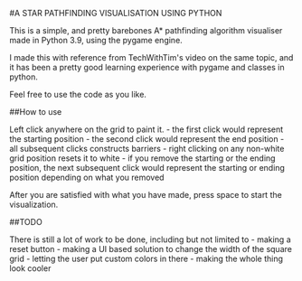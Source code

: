 #A STAR PATHFINDING VISUALISATION USING PYTHON

This is a simple, and pretty barebones A* pathfinding algorithm visualiser made in Python 3.9, using the pygame engine. 

I made this with reference from TechWithTim's video on the same topic, and it has been a pretty good learning experience with pygame and classes in python.

Feel free to use the code as you like.

##How to use

Left click anywhere on the grid to paint it. 
    - the first click would represent the starting position
    - the second click would represent the end position
    - all subsequent clicks constructs barriers
    - right clicking on any non-white grid position resets it to white
    - if you remove the starting or the ending position, the next subsequent click would represent the starting or ending position depending on what you removed

After you are satisfied with what you have made, press space to start the visualization.

##TODO

There is still a lot of work to be done, including but not limited to
    - making a reset button
    - making a UI based solution to change the width of the square grid
    - letting the user put custom colors in there
    - making the whole thing look cooler